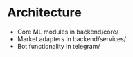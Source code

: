 # Architecture

- Core ML modules in backend/core/
- Market adapters in backend/services/
- Bot functionality in telegram/
